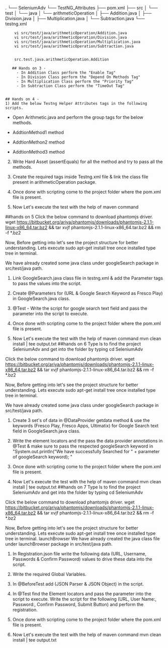 .
└── SeleniumAdv
    └── TestNG_Attributes
        ├── pom.xml
        ├── src
        │   └── test
        │       └── java
        │           └── arithmeticOperation
        │               ├── Addition.java
        │               ├── Division.java
        │               ├── Multiplication.java
        │               └── Subtraction.java
        └── testng.xml

        
        vi src/test/java/arithmeticOperation/Addition.java
        vi src/test/java/arithmeticOperation/Division.java
        vi src/test/java/arithmeticOperation/Multiplication.java
        vi src/test/java/arithmeticOperation/Subtraction.java


        src.test.java.arithmeticOperation.Addition

       ## Hands on 3 - 
         - In Addition Class perform the "Enable Tag"
         - In Division Class perform the "Depend On Methods Tag"
         - In Multiplication Class perform the "Priority Tag"
         - In Subtraction Class perform the "TimeOut Tag"
		 
		 
	## Hands on 4 - 
	1) Add the below Testng Helper Attributes tags in the following scripts.

 - Open Arithmetic.java and perform the group tags for the below methods.

 - AddtionMethod1 method
 - AddtionMethon2 method
 - AddtionMethod3 method
2) Write Hard Asset (assertEquals) for all the method and try to pass all the methods.

3) Create the required tags inside Testng.xml file & link the class file present in arithmeticOperation package.

4) Once done with scripting come to the project folder where the pom.xml file is present.

5) Now Let's execute the test with the help of maven command

##hands on 5
Click the below command to download phantomjs driver. wget https://bitbucket.org/ariya/phantomjs/downloads/phantomjs-2.1.1-linux-x86_64.tar.bz2 && tar xvjf phantomjs-2.1.1-linux-x86_64.tar.bz2 && rm -f *.bz2

Now, Before getting into let's see the project structure for better understanding. Lets execute sudo apt-get install tree once installed type tree in terminal.

We have already created some java class under googleSearch package in src/test/java path.

1) Link GoogleSearch.java class file in testng.xml & add the Parameter tags to pass the values into the script.

2) Create @Parameters for (URL & Google Search Keyword as Fresco Play) in GoogleSearch.java class.

3) @Test - Write the script for google search text field and pass the parameter into the script to execute.

4) Once done with scripting come to the project folder where the pom.xml file is present.

5) Now Let's execute the test with the help of maven command mvn clean install | tee output.txt
##hands on 6
Type ls to find the project SeleniumAdv and get into the folder by typing cd SeleniumAdv

Click the below command to download phantomjs driver. wget https://bitbucket.org/ariya/phantomjs/downloads/phantomjs-2.1.1-linux-x86_64.tar.bz2 && tar xvjf phantomjs-2.1.1-linux-x86_64.tar.bz2 && rm -f *.bz2

Now, Before getting into let's see the project structure for better understanding. Lets execute sudo apt-get install tree once installed type tree in terminal.

We have already created some java class under googleSearch package in src/test/java path.

1) Create 3 set's of data in @DataProvider getdata method & use the keywords (Fresco Play, Fresco Apps, Ultimatix) for Google Search text field in GoogleSearch.java class.

2) Write the element locators and the pass the data provider annotations in @Test & make sure to pass the respected googleSearch keyword in "System.out.println("We have successfully Searched for " + parameter of googleSearch keyword); "

3) Once done with scripting come to the project folder where the pom.xml file is present.

4) Now Let's execute the test with the help of maven command mvn clean install | tee output.txt
##hands on 7
Type ls to find the project SeleniumAdv and get into the folder by typing cd SeleniumAdv

Click the below command to download phantomjs driver. wget https://bitbucket.org/ariya/phantomjs/downloads/phantomjs-2.1.1-linux-x86_64.tar.bz2 && tar xvjf phantomjs-2.1.1-linux-x86_64.tar.bz2 && rm -f *.bz2

Now, Before getting into let's see the project structure for better understanding. Lets execute sudo apt-get install tree once installed type tree in terminal. launchBrowser We have already created the java class file under launchBrowser package in src/test/java path.

1) In Registration.json file write the following data (URL, Username, Passwords & Confirm Password) values to drive these data into the script.

2) Write the required Global Variables.

3) In @BeforeTest add (JSON Parser & JSON Object) in the script.

4) In @Test find the Element locators and pass the parameter into the script to execute. Write the script for the following (URL, User Name:, Password:, Confirm Password, Submit Button) and perform the registration.

5) Once done with scripting come to the project folder where the pom.xml file is present.

6) Now Let's execute the test with the help of maven command mvn clean install | tee output.txt

